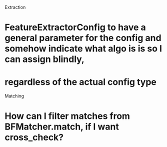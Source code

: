 
Extraction
# FeatureExtractorConfig to have a general parameter for the config and somehow indicate what algo is is so I can assign blindly,
# regardless of the actual config type

Matching
# How can I filter matches from BFMatcher.match, if I want cross_check?

